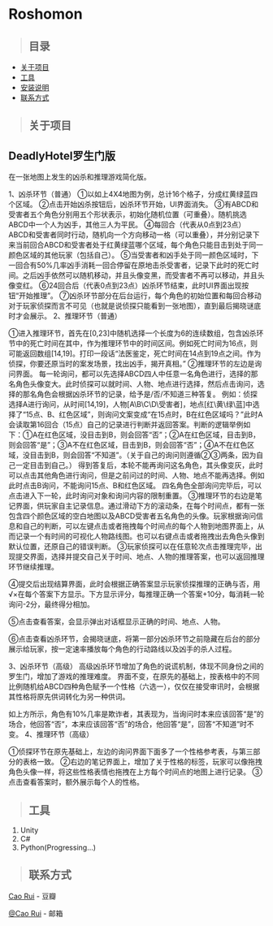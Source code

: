 
# Roshomon

>## 目录
* [关于项目](#about_the_project)
* [工具](#tools)
* [安装说明](#installation_instructions)
* [联系方式](#contact)
<a class="anchor" id="about the project"></a>
>## 关于项目

## DeadlyHotel罗生门版
在一张地图上发生的凶杀和推理游戏简化版。


1、凶杀环节（普通）
①以如上4X4地图为例，总计16个格子，分成红黄绿蓝四个区域。
②点击开始凶杀按钮后，凶杀环节开始，UI界面消失。
③有ABCD和受害者五个角色分别用五个形状表示，初始化随机位置（可重叠）。随机挑选ABCD中一个人为凶手，其他三人为平民。
④每回合（代表从0点到23点）ABCD和受害者同时行动，随机向一个方向移动一格（可以重叠），并分别记录下来当前回合ABCD和受害者处于红黄绿蓝哪个区域，每个角色只能目击到处于同一颜色区域的其他玩家（包括自己）。
⑤当受害者和凶手处于同一颜色区域时，下一回合有50%几率凶手消耗一回合停留在原地击杀受害者，记录下此时的死亡时间。之后凶手依然可以随机移动，并且头像变黑，而受害者不再可以移动，并且头像变红。
⑥24回合后（代表0点到23点）凶杀环节结束，此时UI界面出现按钮“开始推理”。
⑦凶杀环节部分在后台运行，每个角色的初始位置和每回合移动对于玩家侦探而言不可见（也就是说侦探只能看到一张地图），直到最后揭晓谜底时才会展示。
2、推理环节（普通）

①进入推理环节，首先在[0,23]中随机选择一个长度为6的连续数组，包含凶杀环节中的死亡时间在其中，作为推理环节中的时间区间。例如死亡时间为16点，则可能返回数组[14,19]。打印一段话“法医鉴定，死亡时间在14点到19点之间。作为侦探，你要还原当时的案发场景，找出凶手，揭开真相。”
②推理环节的左边是询问界面。
每一轮询问，都可以先选择ABCD四人中任意一名角色进行，选择的那名角色头像变大。此时侦探可以就时间、人物、地点进行选择，然后点击询问，选择的那名角色会根据凶杀环节的记录，给予是/否/不知道三种答复。
例如：侦探选择A进行询问，从时间[14,19]，人物[A\B\C\D\受害者]，地点[红\黄\绿\蓝]中选择了“15点、B、红色区域”，则询问文案变成“在15点时，B在红色区域吗？”此时A会读取第16回合（15点）自己的记录进行判断并返回答案。判断的逻辑举例如下：①A在红色区域，没目击到B，则会回答“否”；②A在红色区域，目击到B，则会回答“是”；③A不在红色区域，目击到B，则会回答“否”；④A不在红色区域，没目击到B，则会回答“不知道”。（关于自己的询问则遵循②③两条，因为自己一定目击到自己。）
得到答复后，本轮不能再询问这名角色，其头像变灰，此时可以点击其他角色进行询问，但是之前问过的时间、人物、地点不能再选择。例如此时点击B询问，不能询问15点、B和红色区域。
四名角色全部询问完毕后，可以点击进入下一轮，此时询问对象和询问内容的限制重置。
③推理环节的右边是笔记界面，供玩家自主记录信息。通过滑动下方的滚动条，在每个时间点，都有一张包含四个颜色区域的空白地图以及ABCD受害者五名角色的头像。玩家根据询问信息和自己的判断，可以左键点击或者拖拽每个时间点的每个人物到地图界面上，从而记录一个有时间的可视化人物路线图。也可以右键点击或者拖拽出去角色头像到默认位置，还原自己的错误判断。
③玩家侦探可以在任意轮次点击推理完毕，出现提交界面，选择并提交自己关于时间、地点、人物的推理答案，也可以返回推理环节继续推理。



④提交后出现结算界面，此时会根据正确答案显示玩家侦探推理的正确与否，用√×在每个答案下方显示。下方显示评分，每推理正确一个答案+10分，每消耗一轮询问-2分，最终得分相加。

⑤点击查看答案，会显示弹出对话框显示正确的时间、地点、人物。

⑥点击查看凶杀环节，会揭晓谜底，将第一部分凶杀环节之前隐藏在后台的部分展示给玩家，按一定速率播放每个角色的行动路线以及凶手的杀人过程。

3、凶杀环节（高级）
高级凶杀环节增加了角色的说谎机制，体现不同身份之间的罗生门，增加了游戏的推理难度。
界面不变，在原先的基础上，按表格中的不同比例随机给ABCD四种角色赋予一个性格（六选一），仅仅在接受审讯时，会根据其性格将原先供词转化为另一种供词。

如上方所示，角色有10%几率是欺诈者，其表现为，当询问时本来应该回答“是”的场合，他回答“否”，本来应该回答“否”的场合，他回答“是”，回答“不知道”时不变。
4、推理环节（高级）

①侦探环节在原先基础上，左边的询问界面下面多了一个性格参考表，与第三部分的表格一致。
②右边的笔记界面上，增加了关于性格的标签，玩家可以像拖拽角色头像一样，将这些性格表情也拖拽在上方每个时间点的地图上进行记录。
③点击查看答案时，额外展示每个人的性格。
<a class="anchor" id="tools"></a>
>## 工具
1. Unity
2. C#
3. Python(Progressing...)
   
<a class="anchor" id="contact"></a>
>## 联系方式
[Cao Rui](https://www.douban.com/people/galenomercy/?_i=3085018YXd4lhE) - 豆瓣

[@Cao Rui](galenomercy716@gmail.com) - 邮箱